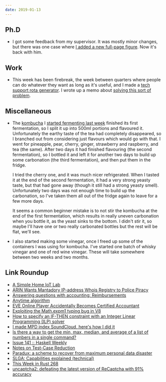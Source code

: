 ```yaml
---
date: 2019-01-13
---
```


## Ph.D

- I got some feedback from my supervisor.  It was mostly minor
  changes, but there was one case where [I added a new full-page
  figure][].  Now it's back with him.

[I added a new full-page figure]: https://github.com/barrucadu/phd/commit/6060057c4673f96c43c05005334fde4551db25c7

## Work

- This week has been firebreak, the week between quarters where people
  can do whatever they want as long as it's useful, and I made a [tech
  support rota generator][].  I wrote up a memo about [solving this
  sort of problem][].

[tech support rota generator]: https://github.com/barrucadu/govuk-2ndline-rota-generator
[solving this sort of problem]: https://memo.barrucadu.co.uk/scheduling-problems.html

## Miscellaneous

- The [kombucha][] I [started fermenting last week][] finished its
  first fermentation, so I split it up into 500ml portions and
  flavoured it.  Unfortunately the earthy taste of the tea had
  completely disappeared, so I branched out from considering just
  flavours which would go with that.  I went for pineapple, pear,
  cherry, ginger, strawberry and raspberry, and tea (the same).  After
  two days it had finished flavouring (the second fermentation), so I
  bottled it and left it for another two days to build up some
  carbonation (the third fermentation), and then put them in the
  fridge.

  I tried the cherry one, and it was much nicer refrigerated.  When I
  tasted it at the end of the second fermentation, it had a very
  strong yeasty taste, but that had gone away (though it still had a
  strong yeasty smell).  Unfortunately two days was not enough time to
  build up the carbonation, so I've taken them all out of the fridge
  again to leave for a few more days.

  It seems a common beginner mistake is to not stir the kombucha at
  the end of the first fermentation, which results in really uneven
  carbonation when you bottle it, as the yeast sinks to the bottom.  I
  didn't stir it, so maybe I'll have one or two really carbonated
  bottles but the rest will be flat, we'll see.

- I also started making some vinegar, once I freed up some of the
  containers I was using for kombucha.  I've started one batch of
  whisky vinegar and one of red wine vinegar.  These will take
  somewhere between two weeks and two months.

[kombucha]: https://en.wikipedia.org/wiki/Kombucha
[started fermenting last week]: notes/016.html

## Link Roundup

- [A Simple Home IoT Lab](https://symbiotic.technology/lab/2019/01/07/a-simple-home-iot-lab.html)
- [ARIN Wants Mantadory IP-address Whois Registry to Police Piracy](https://torrentfreak.com/arin-wants-mantadory-ip-address-whois-registry-to-police-piracy-190108/)
- [Answering questions with accounting: Reimbursements](https://blog.johncs.com/posts/accounting-reimbursements.htm)
- [Anytime algorithm](https://en.wikipedia.org/wiki/Anytime_algorithm)
- [EVE Online Player Accidentally Becomes Certified Accountant](https://thehardtimes.net/harddrive/eve-online-player-accidentally-becomes-certified-accountant/)
- [Exploiting the Math.expm1 typing bug in V8](https://abiondo.me/2019/01/02/exploiting-math-expm1-v8/)
- [How to specify an IF-THEN constraint with an Integer Linear Programming (ILP) solver](http://www.yzuda.org/Useful_Links/optimization/if-then-else-02.html)
- [I made MPD index SoundCloud, here's how I did it](https://polyfloyd.net/post/soundcloud-fuse-mpd/)
- [Is there a way to get the min, max, median, and average of a list of numbers in a single command?](https://unix.stackexchange.com/a/13779)
- [Issue 141 :: Haskell Weekly](https://haskellweekly.news/issues/141.html)
- [Notes on Test-Case Reduction](https://www.drmaciver.com/2019/01/notes-on-test-case-reduction/)
- [Paradux: a scheme to recover from maximum personal data disaster](https://upon2020.com/blog/2019/01/paradux-a-scheme-to-recover-from-maximum-personal-data-disaster/)
- [SLGA: Capabilities explained (technical)](https://mrtopf.de/second-life/slga-capabilities-explained-technical/)
- [This Week in Rust 268](https://this-week-in-rust.org/blog/2019/01/08/this-week-in-rust-268/)
- [uncaptcha2: defeating the latest version of ReCaptcha with 91% accuracy](https://github.com/ecthros/uncaptcha2)
